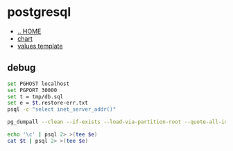 # postgresql

- [.. HOME](../../../README.md)
- [chart](../../../charts/postgresql/README.md)
- [values template](postgresql.tpl)

## debug

```sh
set PGHOST localhost
set PGPORT 30000
set t = tmp/db.sql
set e = $t.restore-err.txt
psql -c "select inet_server_addr()"

pg_dumpall --clean --if-exists --load-via-partition-root --quote-all-identifiers | pv | tee $t | wc -l

echo '\c' | psql 2> >(tee $e)
cat $t | psql 2> >(tee $e)
```
